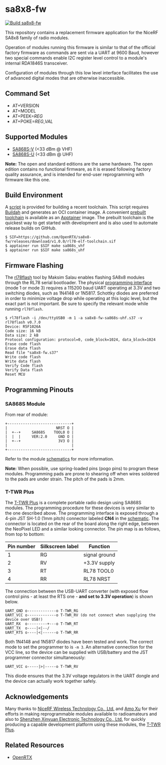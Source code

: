 # sa8x8-fw

[![Build sa8x8-fw](https://github.com/OpenRTX/sa8x8-fw/actions/workflows/main.yaml/badge.svg)](https://github.com/OpenRTX/sa8x8-fw/actions/workflows/main.yaml)

This repository contains a replacement firmware application for the NiceRF SA8x8 family of radio modules.

Operation of modules running this firmware is similar to that of the official factory firmware as commands are sent via a UART at 9600 Baud, however two special commands enable I2C register level control to a module's internal RDA1846S transceiver.

Configuration of modules through this low level interface facilitates the use of advanced digital modes that are otherwise inaccessible.

## Command Set

 - AT+VERSION
 - AT+MODEL
 - AT+PEEK=_REG_
 - AT+POKE=_REG_,_VAL_

## Supported Modules

 - [SA868S-V](https://a.aliexpress.com/_mNLKxyC) (<33 dBm @ VHF)
 - [SA868S-U](https://a.aliexpress.com/_mP5z5EG) (<33 dBm @ UHF)

**Note:** The open and standard editions are the same hardware. The open edition contains no functional firmware, as it is erased following factory quality assurance, and is intended for end-user reprogramming with firmware like this one.

## Build Environment

A [script](https://github.com/OpenRTX/sa8x8-fw/blob/main/tools/build-rl78-elf-toolchain.sh) is provided for building a recent toolchain. This script requires [Buildah](https://buildah.io) and generates an OCI container image. A convenient [prebuilt toolchain](https://github.com/OpenRTX/sa8x8-fw/releases/download/v1.0.0/rl78-elf-toolchain.sif) is available as an [Apptainer](https://apptainer.org/) image. The prebuilt toolchain is the quickest way to get started with development and is also used to automate release builds on GitHub.

    $ SIF=https://github.com/OpenRTX/sa8x8-fw/releases/download/v1.0.0/rl78-elf-toolchain.sif
    $ apptainer run $SIF make sa868s_vhf
    $ apptainer run $SIF make sa868s_uhf

## Firmware Flashing

The [rl78flash](https://github.com/msalau/rl78flash) tool by Maksim Salau enables flashing SA8x8 modules through the RL78 serial bootloader. The physical [programming interface](https://github.com/msalau/rl78flash/blob/master/hw/rl78s-hw.png) (mode 1 or mode 3) requires a 115200 baud UART operating at 3.3V and two switching diodes, such as 1N4148 or 1N5817. Schottky diodes are preferred in order to minimize voltage drop while operating at this logic level, but the exact part is not important. Be sure to specify the relevant mode while running `rl78flash`.

    $ rl78flash -i /dev/ttyUSB0 -m 1 -a sa8x8-fw-sa868s-uhf.s37 -v
    rl78flash v0.7.0
    Device: R5F1026A
    Code size: 16 kB
    Data size: 2 kB
    Protocol configuration: protocol=0, code_block=1024, data_block=1024
    Erase code flash
    Erase data flash
    Read file "sa8x8-fw.s37"
    Write code flash
    Write data flash
    Verify Code flash
    Verify Data flash
    Reset MCU

## Programming Pinouts

### SA868S Module

From rear of module:

    +-----------------------------+
    |                      NRST O |
    |  +--+     SA868S    TOOL0 O |
    |  |  |     VER:2.0     GND O |
    |  +--+                 3V3 O |
    |                             |
    +-----------------------------+

Refer to the module [schematics](https://github.com/OpenRTX/sa8x8-fw/files/12232818/SA868-open.pdf) for more information.

**Note:** When possible, use spring-loaded pins (pogo pins) to program these modules. Programming pads are prone to shearing off when wires soldered to the pads are under strain. The pitch of the pads is 2mm.

### T-TWR Plus

The [T-TWR Plus](https://www.lilygo.cc/products/t-twr-plus) is a complete portable radio design using SA868S modules. The programming procedure for these devices is very similar to the one described above. The programming interface is exposed through a 4-pin JST SH-1.0 (1mm pitch) connector labeled **CN4** in the [schematic](https://github.com/Xinyuan-LilyGO/T-TWR/blob/master/schematic/T-TWR-Plus_Rev2.0.pdf). The connector is located on the rear of the board along the right edge, between the NeoPixel LED and a similar looking connector. The pin map is as follows, from top to bottom:

| Pin number | Silkscreen label | Function      |
|------------|------------------|---------------|
| 1          | RG               | signal ground |
| 2          | RV               | +3.3V supply  |
| 3          | RT               | RL78 TOOL0    |
| 4          | RR               | RL78 NRST     |

The connection between the USB-UART converter (with exposed flow control pins - at least the RTS one - **and set to 3.3V operation**) is shown below.

    UART_GND o-------------o T-TWR_RG
    UART_VCC o-------------o T-TWR_RV (do not connect when supplying the device over USB!)
    UART_RX  o---------+---o T-TWR_RT
    UART_TX  o----|<|--/
    UART_RTS o----|<|------o T-TWR_RR

Both 1N4148 and 1N5817 diodes have been tested and work. The correct mode to set the programmer to is `-m 3`. An alternative connection for the VCC line, so the device can be supplied with USB/battery and the JST programmer connector simultaneously:

    UART_VCC o-----|>|-----o T-TWR_RV

This diode ensures that the 3.3V voltage regulators in the UART dongle and the device can actually work together safely.

## Acknowledgements

Many thanks to [NiceRF Wireless Technology Co., Ltd.](https://www.nicerf.com/) and [Amo Xu](https://github.com/amoxu) for their efforts in making reprogrammable modules available to radioamateurs and also to [Shenzhen Xinyuan Electronic Technology Co., Ltd.](https://www.lilygo.cc/) for quickly producing a capable development platform using these modules, the [T-TWR Plus](https://www.lilygo.cc/products/t-twr-plus).

## Related Resources

 - [OpenRTX](https://openrtx.org/)

